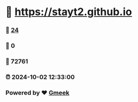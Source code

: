 #   :link: https://stayt2.github.io 
### :page_facing_up: [24](https://stayt2.github.io/tag.html) 
### :speech_balloon: 0 
### :hibiscus: 72761 
### :alarm_clock: 2024-10-02 12:33:00 
### Powered by :heart: [Gmeek](https://github.com/Meekdai/Gmeek)
